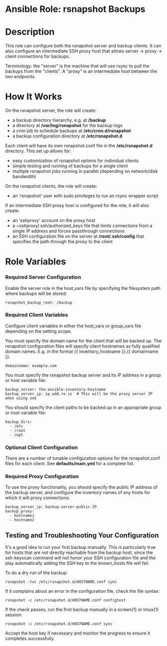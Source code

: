 # Ansible Role: rsnapshot Backups

# Description

This role can configure both the rsnapshot server and backup clients. It can
also configure an intermediate SSH proxy host that allows server -> proxy ->
client connections for backups.

Terminology: the "server" is the machine that will use rsync to pull the
backups from the "clients". A "proxy" is an intermediate host between the two
endpoints.

# How It Works

On the rsnapshot server, the role will create:

  - a backup directory hierarchy, e.g. at **/backup**
  - a directory at **/var/log/rsnapshot** for the backup logs
  - a cron job to schedule backups at **/etc/cron.d/rsnapshot**
  - a backup configuration directory at **/etc/rsnapshot.d**

Each client will have its own rsnapshot.conf file in the **/etc/rsnapshot.d**
directory. This set up allows for: 

  - easy customization of rsnapshot options for individual clients
  - simple testing and running of backups for a single client
  - multiple rsnapshot jobs running in parallel (depending on network/disk bandwidth)

On the rsnapshot clients, the role will create:

  - an 'rsnapshot' user with sudo privileges to run an rsync wrapper script

If an intermediate SSH proxy host is configured for the role, it will also create:

  - an 'sshproxy' account on the proxy host
  - a ~sshproxy/.ssh/authorized_keys file that limits connections from a single IP 
    address and forces passthrough connections
  - an SSH configuration file on the server at **/root/.ssh/config** that
    specifies the path through the proxy to the client

# Role Variables

### Required Server Configuration

Enable the server role in the host_vars file by specifying the filesystem path
where backups will be stored:

```
rsnapshot_backup_root: /backup
```

### Required Client Variables

Configure client variables in either the host_vars or group_vars file depending on the 
setting scope.

You must specify the domain name for the client that will be backed up. The
rsnapshot configuration files will specify client hostnames as fully qualified
domain names. E.g. in the format {{ inventory_hostname }}.{{ domainname }}.

```
domainname: example.com
```

You must specify the rsnapshot backup server and its IP address in a group or
host variable file:

```
backup_server: the-ansible-inventory-hostname
backup_server_ip: ip.add.re.ss  # This will be the proxy server IP when using one
```

You should specify the client paths to be backed up in an appropriate group or 
host variable file:

```
backup_dirs:
  - /etc
  - /root
  - /opt
```

### Optional Client Configuration

There are a number of tunable configuration options for the rsnapshot.conf files 
for each client. See **defaults/main.yml** for a complete list.

### Required Proxy Configuration

To use the proxy functionality, you should specify the public IP address of the
backup server, and configure the inventory names of any hosts for which it will
proxy connections:

```
backup_server_ip: backup-server-public-IP
backup_proxy:
  - hostname1
  - hostname2
```

## Testing and Troubleshooting Your Configuration

It's a good idea to run your first backup manually. This is particularly true
for hosts that are not directly reachable from the backup host, since the
ssh-keyscan command will not honor your SSH configuration file and the play
automatically adding the SSH key to the known_hosts file will fail.

To do a dry run of the backup:

```
rsnapshot -tvc /etc/rsnapshot.d/HOSTNAME.conf sync
```

If it complains about an error in the configuration file, check the file syntax:

```
rsnapshot -c /etc/rsnapshot.d/HOSTNAME.conf configtest
```

If the check passes, run the first backup manually in a screen(1) or tmux(1)
session:

```
rsnapshot -c /etc/rsnapshot.d/HOSTNAME.conf sync
```

Accept the host key if necessary and monitor the progress to ensure it
completes successfully.
